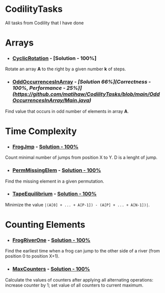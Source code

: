 # **CodilityTasks**
All tasks from Codility that I have done

# Arrays

* ### [CyclicRotation](https://app.codility.com/programmers/lessons/2-arrays/cyclic_rotation/) - [Solution - 100%]
Rotate an array **A** to the right by a given number **k** of steps.


* ### [OddOccurrencesInArray](https://app.codility.com/programmers/lessons/2-arrays/odd_occurrences_in_array/) - ***[Solution 66%](Correctness - 100%, Performance - 25%)](https://github.com/matihaw/CodilityTasks/blob/main/OddOccurrencesInArray/Main.java)***
Find value that occurs in odd number of elements in array **A**.

# Time Complexity

* ### [FrogJmp](https://app.codility.com/programmers/lessons/3-time_complexity/frog_jmp/) - [Solution - 100%](https://github.com/matihaw/CodilityTasks/blob/main/FrogJmp/Main.java)
Count minimal number of jumps from position X to Y. D is a lenght of jump.

* ### [PermMissingElem](https://app.codility.com/programmers/lessons/3-time_complexity/perm_missing_elem/) - [Solution - 100%](https://github.com/matihaw/CodilityTasks/blob/main/PermMissingElem/Main.java)
Find the missing element in a given permutation.

* ### [TapeEquilibrium](https://app.codility.com/programmers/lessons/3-time_complexity/tape_equilibrium/) - [Solution - 100%](https://github.com/matihaw/CodilityTasks/blob/main/TapeEquilibrium/Main.java)
Minimize the value ``` |(A[0] + ... + A[P-1]) - (A[P] + ... + A[N-1])| ```.

# Counting Elements

* ### [FrogRiverOne](https://app.codility.com/programmers/lessons/4-counting_elements/frog_river_one/) - [Solution - 100%](https://github.com/matihaw/CodilityTasks/blob/main/FrogRiverOne/Main.java)
Find the earliest time when a frog can jump to the other side of a river (from position 0 to position X+1).

* ### [MaxCounters](https://app.codility.com/programmers/lessons/4-counting_elements/max_counters/) - [Solution - 100%](https://github.com/matihaw/CodilityTasks/blob/main/MaxCounters/Main.java)
Calculate the values of counters after applying all alternating operations: increase counter by 1; set value of all counters to current maximum.
